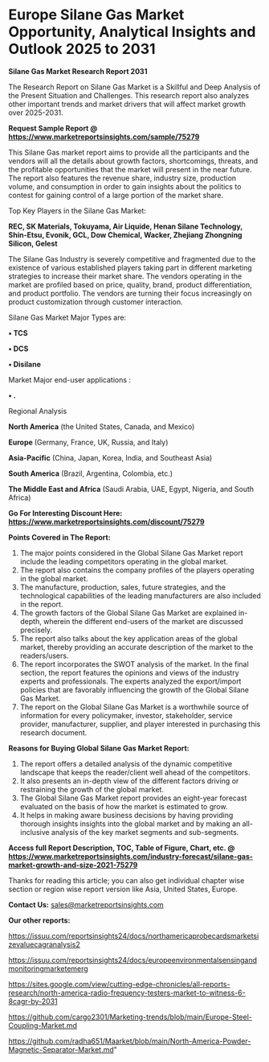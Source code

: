  # Europe Silane Gas Market Opportunity, Analytical Insights and Outlook 2025 to 2031

<strong>Silane Gas Market Research Report 2031</strong>

The Research Report on Silane Gas Market is a Skillful and Deep Analysis of the Present Situation and Challenges. This research report also analyzes other important trends and market drivers that will affect market growth over 2025-2031.

<strong>Request Sample Report @ <a href=https://www.marketreportsinsights.com/sample/75279>https://www.marketreportsinsights.com/sample/75279</a></strong>

This Silane Gas market report aims to provide all the participants and the vendors will all the details about growth factors, shortcomings, threats, and the profitable opportunities that the market will present in the near future. The report also features the revenue share, industry size, production volume, and consumption in order to gain insights about the politics to contest for gaining control of a large portion of the market share.

Top Key Players in the Silane Gas Market:

<strong>REC, SK Materials, Tokuyama, Air Liquide, Henan Silane Technology, Shin-Etsu, Evonik, GCL, Dow Chemical, Wacker, Zhejiang Zhongning Silicon, Gelest</strong>

The Silane Gas Industry is severely competitive and fragmented due to the existence of various established players taking part in different marketing strategies to increase their market share. The vendors operating in the market are profiled based on price, quality, brand, product differentiation, and product portfolio. The vendors are turning their focus increasingly on product customization through customer interaction.

Silane Gas Market Major Types are:

<strong>• TCS

• DCS

• Disilane</strong>

Market Major end-user applications :

<strong>• .</strong>

Regional Analysis

</u><strong><b>North America</b></strong> (the United States, Canada, and Mexico)

<strong><b>Europe </b></strong>(Germany, France, UK, Russia, and Italy)

<strong><b>Asia-Pacific</b></strong> (China, Japan, Korea, India, and Southeast Asia)

<strong><b>South America</b></strong> (Brazil, Argentina, Colombia, etc.)

<strong><b>The Middle East and Africa</b></strong> (Saudi Arabia, UAE, Egypt, Nigeria, and South Africa)

<strong>Go For Interesting Discount Here: <a href=https://www.marketreportsinsights.com/discount/75279>https://www.marketreportsinsights.com/discount/75279</a></strong>

<strong>Points Covered in The Report:</strong>
<ol>
  <li>The major points considered in the Global Silane Gas Market report include the leading competitors operating in the global market.</li>
  <li>The report also contains the company profiles of the players operating in the global market.</li>
  <li>The manufacture, production, sales, future strategies, and the technological capabilities of the leading manufacturers are also included in the report.</li>
  <li>The growth factors of the Global Silane Gas Market are explained in-depth, wherein the different end-users of the market are discussed precisely.</li>
  <li>The report also talks about the key application areas of the global market, thereby providing an accurate description of the market to the readers/users.</li>
  <li>The report incorporates the SWOT analysis of the market. In the final section, the report features the opinions and views of the industry experts and professionals. The experts analyzed the export/import policies that are favorably influencing the growth of the Global Silane Gas Market.</li>
  <li>The report on the Global Silane Gas Market is a worthwhile source of information for every policymaker, investor, stakeholder, service provider, manufacturer, supplier, and player interested in purchasing this research document.</li>
</ol>
<strong>Reasons for Buying Global Silane Gas Market Report:</strong>

<ol>
  <li>The report offers a detailed analysis of the dynamic competitive landscape that keeps the reader/client well ahead of the competitors.</li>
  <li>It also presents an in-depth view of the different factors driving or restraining the growth of the global market.</li>
  <li>The Global Silane Gas Market report provides an eight-year forecast evaluated on the basis of how the market is estimated to grow.</li>
  <li>It helps in making aware business decisions by having providing thorough insights insights into the global market and by making an all-inclusive analysis of the key market segments and sub-segments.</li>
</ol>
<strong>Access full Report Description, TOC, Table of Figure, Chart, etc. @ <a href=https://www.marketreportsinsights.com/industry-forecast/silane-gas-market-growth-and-size-2021-75279>https://www.marketreportsinsights.com/industry-forecast/silane-gas-market-growth-and-size-2021-75279</a></strong>


Thanks for reading this article; you can also get individual chapter wise section or region wise report version like Asia, United States, Europe.

<strong>Contact Us:</strong>
sales@marketreportsinsights.com

<strong>Our other reports:</strong>

<a href=https://issuu.com/reportsinsights24/docs/northamericaprobecardsmarketsizevaluecagranalysis2>https://issuu.com/reportsinsights24/docs/northamericaprobecardsmarketsizevaluecagranalysis2</a>

<a href=https://issuu.com/reportsinsights24/docs/europeenvironmentalsensingandmonitoringmarketemerg>https://issuu.com/reportsinsights24/docs/europeenvironmentalsensingandmonitoringmarketemerg</a>

<a href=https://sites.google.com/view/cutting-edge-chronicles/all-reports-research/north-america-radio-frequency-testers-market-to-witness-6-8cagr-by-2031>https://sites.google.com/view/cutting-edge-chronicles/all-reports-research/north-america-radio-frequency-testers-market-to-witness-6-8cagr-by-2031</a>

<a href=https://github.com/cargo2301/Marketing-trends/blob/main/Europe-Steel-Coupling-Market.md>https://github.com/cargo2301/Marketing-trends/blob/main/Europe-Steel-Coupling-Market.md</a>

<a href=https://github.com/radha651/Maarket/blob/main/North-America-Powder-Magnetic-Separator-Market.md>https://github.com/radha651/Maarket/blob/main/North-America-Powder-Magnetic-Separator-Market.md</a>"
